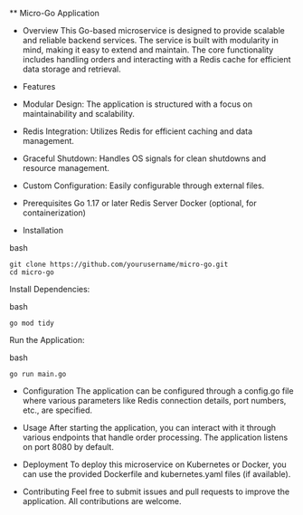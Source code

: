 ** Micro-Go Application 
* Overview
This Go-based microservice is designed to provide scalable and reliable backend services. The service is built with modularity in mind, making it easy to extend and maintain. The core functionality includes handling orders and interacting with a Redis cache for efficient data storage and retrieval.

* Features
* Modular Design: The application is structured with a focus on maintainability and scalability.
* Redis Integration: Utilizes Redis for efficient caching and data management.
* Graceful Shutdown: Handles OS signals for clean shutdowns and resource management.
* Custom Configuration: Easily configurable through external files.
* Prerequisites
Go 1.17 or later
Redis Server
Docker (optional, for containerization)

* Installation

bash
```
git clone https://github.com/yourusername/micro-go.git
cd micro-go
```
Install Dependencies:

bash
```
go mod tidy
```
Run the Application:

bash
```
go run main.go
```
* Configuration
The application can be configured through a config.go file where various parameters like Redis connection details, port numbers, etc., are specified.

* Usage
After starting the application, you can interact with it through various endpoints that handle order processing. The application listens on port 8080 by default.

* Deployment
To deploy this microservice on Kubernetes or Docker, you can use the provided Dockerfile and kubernetes.yaml files (if available).

* Contributing
Feel free to submit issues and pull requests to improve the application. All contributions are welcome.
